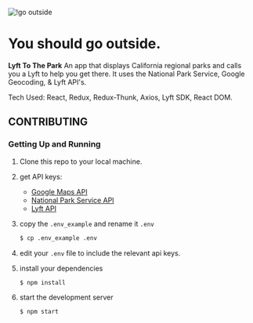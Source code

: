 ![!go outside](https://content.huckberry.com/assets/national-parks/national-parks-hero-fe8ac9f4230ffd16fde39c4561a59393c27d1aa55d85792f4af57f0fc84277ca.jpg)
# You should go outside.
**Lyft To The Park**
An app that displays California regional parks and calls you a Lyft to help you get there. It uses the National Park Service, Google Geocoding, & Lyft API's.

Tech Used: React, Redux, Redux-Thunk, Axios, Lyft SDK, React DOM.

## CONTRIBUTING
### Getting Up and Running

1. Clone this repo to your local machine.

1. get API keys:
    - [Google Maps API](https://developers.google.com/maps/documentation/geocoding/get-api-key)
    - [National Park Service API](https://www.nps.gov/subjects/digital/nps-data-api.htm)
    - [Lyft API](https://www.lyft.com/developers)

1. copy the `.env_example` and rename it `.env`
    ```bash
    $ cp .env_example .env
    ```

1. edit your `.env` file to include the relevant api keys.

1. install your dependencies
    ```bash
    $ npm install
    ```

1. start the development server
    ```bash
    $ npm start
    ```
